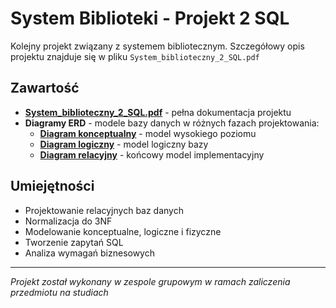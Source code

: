 # System Biblioteki - Projekt 2 SQL

Kolejny projekt związany z systemem bibliotecznym. Szczegółowy opis projektu znajduje się w pliku `System_biblioteczny_2_SQL.pdf`

## Zawartość

- **[System_biblioteczny_2_SQL.pdf](./System_biblioteczny_2_SQL.pdf)** - pełna dokumentacja projektu
- **Diagramy ERD** - modele bazy danych w różnych fazach projektowania:
  - **[Diagram konceptualny](./Diagramy/Diagram_konceptualny.png)** - model wysokiego poziomu
  - **[Diagram logiczny](./Diagramy/Logical_diagram.png)** - model logiczny bazy
  - **[Diagram relacyjny](./Diagramy/Relational_diagram.png)** - końcowy model implementacyjny

## Umiejętności

- Projektowanie relacyjnych baz danych
- Normalizacja do 3NF
- Modelowanie konceptualne, logiczne i fizyczne
- Tworzenie zapytań SQL
- Analiza wymagań biznesowych

---
*Projekt został wykonany w zespole grupowym w ramach zaliczenia przedmiotu na studiach*
